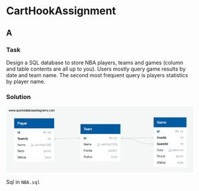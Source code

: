 # CartHookAssignment

## A

### Task
Design a SQL database to store NBA players, teams and games (column and table contents are all up to you). Users mostly query game results by date and team name. The second most frequent query is players statistics by player name.

### Solution
![Diagram](diagram.png)

Sql in `NBA.sql`